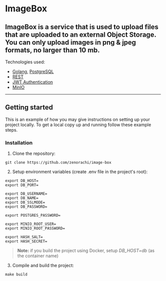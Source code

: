 # ImageBox
ImageBox is a service that is used to upload files that are uploaded 
to an external Object Storage. You can only upload images in png & jpeg formats, 
no larger than 10 mb.
---

Technologies used:
* [Golang](https://go.dev), [PostgreSQL](https://www.postgresql.org/)
* [REST](https://ru.wikipedia.org/wiki/REST)
* [JWT Authentication](https://jwt.io/)
* [MinIO](https://min.io/)
---

## Getting started
This is an example of how you may give instructions on setting up your project locally. To get a local copy up and running follow these example steps.

### Installation
1. Clone the repository:
```shell
git clone https://github.com/zenorachi/image-box
```
2. Setup environment variables (create .env file in the project's root):
```dotenv
export DB_HOST=
export DB_PORT=

export DB_USERNAME=
export DB_NAME=
export DB_SSLMODE=
export DB_PASSWORD=

export POSTGRES_PASSWORD=

export MINIO_ROOT_USER=
export MINIO_ROOT_PASSWORD=

export HASH_SALT=
export HASH_SECRET=
```
> **Note:** if you build the project using Docker, setup *DB_HOST=db* (as the container name)
3. Compile and build the project:
```shell
make build
```